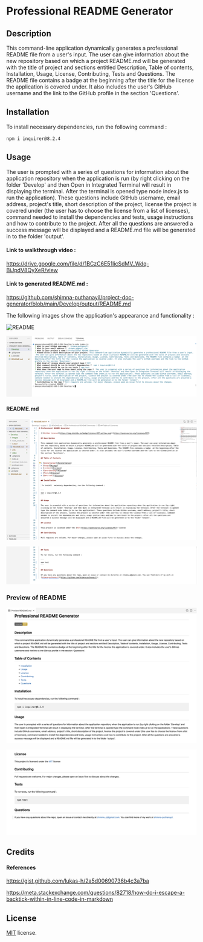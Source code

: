 # Professional README Generator 

## Description

This command-line application dynamically generates a professional README file from a user's input. The user can give information about the new repository based on which a project README.md will be generated with the title of project and sections entitled Description, Table of contents, Installation, Usage, License, Contributing, Tests and Questions. The README file contains a badge  at the beginning after the title for the license the application is covered under. It also includes the user's GitHub username and the link to the GitHub profile in the section 'Questions'.

## Installation

To install  necessary dependencies, run the following command :

  ```
  npm i inquirer@8.2.4
 ```

## Usage

The user is prompted with a series of questions for information about the application repository when the application is run (by right clicking on the folder 'Develop' and then Open in Integrated Terminal will result in displaying the terminal. After the terminal is opened type node index.js to run the application). These questions include GitHub username, email address, project's title, short description of the project, license the project is covered under (the user has to choose the license from a list of licenses), command needed to install the dependencies and tests, usage instructions and how to contribute to the project. After all the questions are answered a success message will be displayed and a README.md file will be generated in to the folder 'output'.

#### Link to walkthrough video :

https://drive.google.com/file/d/1BCzC6E51IicSdMV_Wdq-BiJpdV8QyXeR/view

#### Link to generated README.md :

https://github.com/shimna-puthanayil/project-doc-generator/blob/main/Develop/output/README.md

The following images show the application's appearance and functionality :

![README](./Develop/images/READ-ME.gif)

![README 1](./Develop/images/README1.png)

 #### README.md

![README 2](./Develop/images/README2.png)

![README 3](./Develop/images/README3.png)

### Preview of README

![README 4](./Develop/images/README4.png)

![README 5](./Develop/images/README5.png)

## Credits

#### References

https://gist.github.com/lukas-h/2a5d00690736b4c3a7ba

https://meta.stackexchange.com/questions/82718/how-do-i-escape-a-backtick-within-in-line-code-in-markdown

## License

[MIT](https://opensource.org/licenses/MIT) license.
